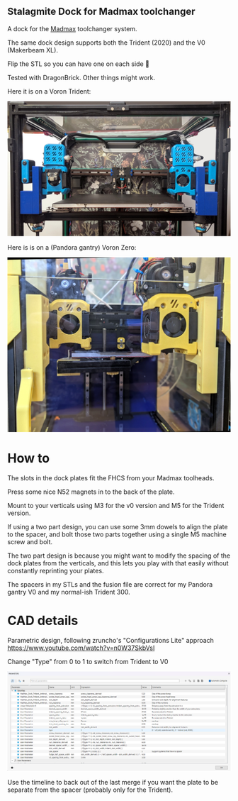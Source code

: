 ## Stalagmite Dock for Madmax toolchanger

A dock for the [Madmax](https://github.com/zruncho3d/madmax) toolchanger system.

The same dock design supports both the Trident (2020) and the V0 (Makerbeam XL).

Flip the STL so you can have one on each side 🙂

Tested with DragonBrick. Other things might work.

Here it is on a Voron Trident:

![](https://raw.githubusercontent.com/rbricheno/stalagmite_dock/refs/heads/main/Images/trident_dock_1920.jpg)

Here is is on a (Pandora gantry) Voron Zero:

![](https://raw.githubusercontent.com/rbricheno/stalagmite_dock/refs/heads/main/Images/v0_dock_1920.jpg)

# How to

The slots in the dock plates fit the FHCS from your Madmax toolheads.

Press some nice N52 magnets in to the back of the plate.

Mount to your verticals using M3 for the v0 version and M5 for the Trident version.

If using a two part design, you can use some 3mm dowels to align the plate to the spacer, and bolt those two parts together using a single M5 machine screw and bolt.

The two part design is because you might want to modify the spacing of the dock plates from the verticals, and this lets you play with that easily without constantly reprinting your plates.

The spacers in my STLs and the fusion file are correct for my Pandora gantry V0 and my normal-ish Trident 300.

# CAD details

Parametric design, following zruncho's "Configurations Lite" approach https://www.youtube.com/watch?v=n0W37SkbVsI

Change "Type" from 0 to 1 to switch from Trident to V0

![](https://raw.githubusercontent.com/rbricheno/stalagmite_dock/refs/heads/main/Images/params.png)

Use the timeline to back out of the last merge if you want the plate to be separate from the spacer (probably only for the Trident).
